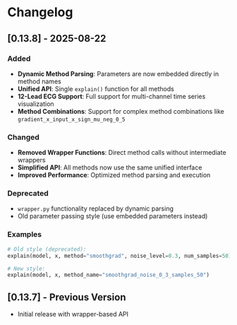 # Changelog

## [0.13.8] - 2025-08-22

### Added
- **Dynamic Method Parsing**: Parameters are now embedded directly in method names
- **Unified API**: Single `explain()` function for all methods
- **12-Lead ECG Support**: Full support for multi-channel time series visualization
- **Method Combinations**: Support for complex method combinations like `gradient_x_input_x_sign_mu_neg_0_5`

### Changed
- **Removed Wrapper Functions**: Direct method calls without intermediate wrappers
- **Simplified API**: All methods now use the same unified interface
- **Improved Performance**: Optimized method parsing and execution

### Deprecated
- `wrapper.py` functionality replaced by dynamic parsing
- Old parameter passing style (use embedded parameters instead)

### Examples
```python
# Old style (deprecated):
explain(model, x, method="smoothgrad", noise_level=0.3, num_samples=50)

# New style:
explain(model, x, method_name="smoothgrad_noise_0_3_samples_50")
```

## [0.13.7] - Previous Version
- Initial release with wrapper-based API
